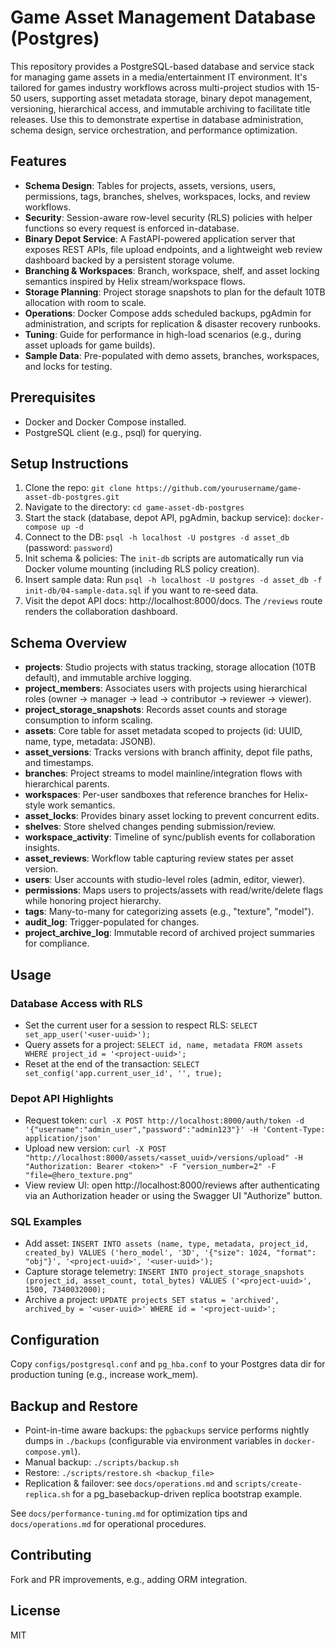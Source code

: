 # Game Asset Management Database (Postgres)

This repository provides a PostgreSQL-based database and service stack for managing game assets in a media/entertainment IT environment. It's tailored for games industry workflows across multi-project studios with 15-50 users, supporting asset metadata storage, binary depot management, versioning, hierarchical access, and immutable archiving to facilitate title releases. Use this to demonstrate expertise in database administration, schema design, service orchestration, and performance optimization.

## Features
- **Schema Design**: Tables for projects, assets, versions, users, permissions, tags, branches, shelves, workspaces, locks, and review workflows.
- **Security**: Session-aware row-level security (RLS) policies with helper functions so every request is enforced in-database.
- **Binary Depot Service**: A FastAPI-powered application server that exposes REST APIs, file upload endpoints, and a lightweight web review dashboard backed by a persistent storage volume.
- **Branching & Workspaces**: Branch, workspace, shelf, and asset locking semantics inspired by Helix stream/workspace flows.
- **Storage Planning**: Project storage snapshots to plan for the default 10TB allocation with room to scale.
- **Operations**: Docker Compose adds scheduled backups, pgAdmin for administration, and scripts for replication & disaster recovery runbooks.
- **Tuning**: Guide for performance in high-load scenarios (e.g., during asset uploads for game builds).
- **Sample Data**: Pre-populated with demo assets, branches, workspaces, and locks for testing.

## Prerequisites
- Docker and Docker Compose installed.
- PostgreSQL client (e.g., psql) for querying.

## Setup Instructions
1. Clone the repo: `git clone https://github.com/yourusername/game-asset-db-postgres.git`
2. Navigate to the directory: `cd game-asset-db-postgres`
3. Start the stack (database, depot API, pgAdmin, backup service): `docker-compose up -d`
4. Connect to the DB: `psql -h localhost -U postgres -d asset_db` (password: `password`)
5. Init schema & policies: The `init-db` scripts are automatically run via Docker volume mounting (including RLS policy creation).
6. Insert sample data: Run `psql -h localhost -U postgres -d asset_db -f init-db/04-sample-data.sql` if you want to re-seed data.
7. Visit the depot API docs: http://localhost:8000/docs. The `/reviews` route renders the collaboration dashboard.

## Schema Overview
- **projects**: Studio projects with status tracking, storage allocation (10TB default), and immutable archive logging.
- **project_members**: Associates users with projects using hierarchical roles (owner → manager → lead → contributor → reviewer → viewer).
- **project_storage_snapshots**: Records asset counts and storage consumption to inform scaling.
- **assets**: Core table for asset metadata scoped to projects (id: UUID, name, type, metadata: JSONB).
- **asset_versions**: Tracks versions with branch affinity, depot file paths, and timestamps.
- **branches**: Project streams to model mainline/integration flows with hierarchical parents.
- **workspaces**: Per-user sandboxes that reference branches for Helix-style work semantics.
- **asset_locks**: Provides binary asset locking to prevent concurrent edits.
- **shelves**: Store shelved changes pending submission/review.
- **workspace_activity**: Timeline of sync/publish events for collaboration insights.
- **asset_reviews**: Workflow table capturing review states per asset version.
- **users**: User accounts with studio-level roles (admin, editor, viewer).
- **permissions**: Maps users to projects/assets with read/write/delete flags while honoring project hierarchy.
- **tags**: Many-to-many for categorizing assets (e.g., "texture", "model").
- **audit_log**: Trigger-populated for changes.
- **project_archive_log**: Immutable record of archived project summaries for compliance.

## Usage
### Database Access with RLS
- Set the current user for a session to respect RLS: `SELECT set_app_user('<user-uuid>');`
- Query assets for a project: `SELECT id, name, metadata FROM assets WHERE project_id = '<project-uuid>';`
- Reset at the end of the transaction: `SELECT set_config('app.current_user_id', '', true);`

### Depot API Highlights
- Request token: `curl -X POST http://localhost:8000/auth/token -d '{"username":"admin_user","password":"admin123"}' -H 'Content-Type: application/json'`
- Upload new version: `curl -X POST "http://localhost:8000/assets/<asset_uuid>/versions/upload" -H "Authorization: Bearer <token>" -F "version_number=2" -F "file=@hero_texture.png"`
- View review UI: open http://localhost:8000/reviews after authenticating via an Authorization header or using the Swagger UI "Authorize" button.

### SQL Examples
- Add asset: `INSERT INTO assets (name, type, metadata, project_id, created_by) VALUES ('hero_model', '3D', '{"size": 1024, "format": "obj"}', '<project-uuid>', '<user-uuid>');`
- Capture storage telemetry: `INSERT INTO project_storage_snapshots (project_id, asset_count, total_bytes) VALUES ('<project-uuid>', 1500, 7340032000);`
- Archive a project: `UPDATE projects SET status = 'archived', archived_by = '<user-uuid>' WHERE id = '<project-uuid>';`

## Configuration
Copy `configs/postgresql.conf` and `pg_hba.conf` to your Postgres data dir for production tuning (e.g., increase work_mem).

## Backup and Restore
- Point-in-time aware backups: the `pgbackups` service performs nightly dumps in `./backups` (configurable via environment variables in `docker-compose.yml`).
- Manual backup: `./scripts/backup.sh`
- Restore: `./scripts/restore.sh <backup_file>`
- Replication & failover: see `docs/operations.md` and `scripts/create-replica.sh` for a pg_basebackup-driven replica bootstrap example.

See `docs/performance-tuning.md` for optimization tips and `docs/operations.md` for operational procedures.

## Contributing
Fork and PR improvements, e.g., adding ORM integration.

## License
MIT
